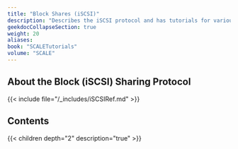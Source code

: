 ```yaml
---
title: "Block Shares (iSCSI)"
description: "Describes the iSCSI protocol and has tutorials for various configuration scenarios."
geekdocCollapseSection: true
weight: 20
aliases: 
book: "SCALETutorials"
volume: "SCALE"
---
```



## About the Block (iSCSI) Sharing Protocol

{{< include file="/_includes/iSCSIRef.md" >}}

## Contents

{{< children depth="2" description="true" >}}
